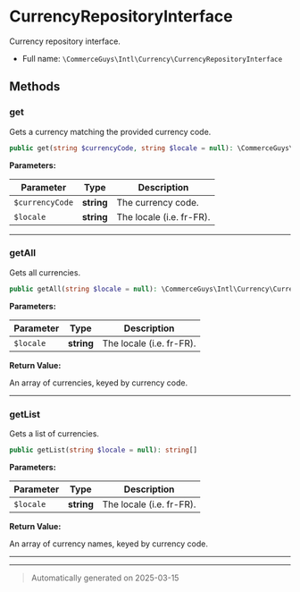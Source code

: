 
# CurrencyRepositoryInterface

Currency repository interface.



* Full name: `\CommerceGuys\Intl\Currency\CurrencyRepositoryInterface`



## Methods


### get

Gets a currency matching the provided currency code.

```php
public get(string $currencyCode, string $locale = null): \CommerceGuys\Intl\Currency\Currency
```








**Parameters:**

| Parameter | Type | Description |
|-----------|------|-------------|
| `$currencyCode` | **string** | The currency code. |
| `$locale` | **string** | The locale (i.e. fr-FR). |





***

### getAll

Gets all currencies.

```php
public getAll(string $locale = null): \CommerceGuys\Intl\Currency\Currency[]
```








**Parameters:**

| Parameter | Type | Description |
|-----------|------|-------------|
| `$locale` | **string** | The locale (i.e. fr-FR). |


**Return Value:**

An array of currencies, keyed by currency code.




***

### getList

Gets a list of currencies.

```php
public getList(string $locale = null): string[]
```








**Parameters:**

| Parameter | Type | Description |
|-----------|------|-------------|
| `$locale` | **string** | The locale (i.e. fr-FR). |


**Return Value:**

An array of currency names, keyed by currency code.




***


***
> Automatically generated on 2025-03-15
